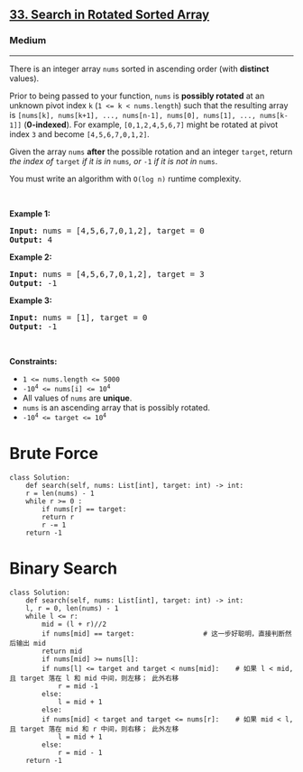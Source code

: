 <h2><a href="https://leetcode.com/problems/search-in-rotated-sorted-array/">33. Search in Rotated Sorted Array</a></h2><h3>Medium</h3><hr><div><p>There is an integer array <code>nums</code> sorted in ascending order (with <strong>distinct</strong> values).</p>

<p>Prior to being passed to your function, <code>nums</code> is <strong>possibly rotated</strong> at an unknown pivot index <code>k</code> (<code>1 &lt;= k &lt; nums.length</code>) such that the resulting array is <code>[nums[k], nums[k+1], ..., nums[n-1], nums[0], nums[1], ..., nums[k-1]]</code> (<strong>0-indexed</strong>). For example, <code>[0,1,2,4,5,6,7]</code> might be rotated at pivot index <code>3</code> and become <code>[4,5,6,7,0,1,2]</code>.</p>

<p>Given the array <code>nums</code> <strong>after</strong> the possible rotation and an integer <code>target</code>, return <em>the index of </em><code>target</code><em> if it is in </em><code>nums</code><em>, or </em><code>-1</code><em> if it is not in </em><code>nums</code>.</p>

<p>You must write an algorithm with <code>O(log n)</code> runtime complexity.</p>

<p>&nbsp;</p>
<p><strong>Example 1:</strong></p>
<pre><strong>Input:</strong> nums = [4,5,6,7,0,1,2], target = 0
<strong>Output:</strong> 4
</pre><p><strong>Example 2:</strong></p>
<pre><strong>Input:</strong> nums = [4,5,6,7,0,1,2], target = 3
<strong>Output:</strong> -1
</pre><p><strong>Example 3:</strong></p>
<pre><strong>Input:</strong> nums = [1], target = 0
<strong>Output:</strong> -1
</pre>
<p>&nbsp;</p>
<p><strong>Constraints:</strong></p>

<ul>
	<li><code>1 &lt;= nums.length &lt;= 5000</code></li>
	<li><code>-10<sup>4</sup> &lt;= nums[i] &lt;= 10<sup>4</sup></code></li>
	<li>All values of <code>nums</code> are <strong>unique</strong>.</li>
	<li><code>nums</code> is an ascending array that is possibly rotated.</li>
	<li><code>-10<sup>4</sup> &lt;= target &lt;= 10<sup>4</sup></code></li>
</ul>
</div>

# Brute Force
	class Solution:
	    def search(self, nums: List[int], target: int) -> int:
		r = len(nums) - 1
		while r >= 0 :
		    if nums[r] == target:
			return r
		    r -= 1
		return -1

# Binary Search
	class Solution:
	    def search(self, nums: List[int], target: int) -> int:
		l, r = 0, len(nums) - 1
		while l <= r:
		    mid = (l + r)//2
		    if nums[mid] == target: 				# 这一步好聪明，直接判断然后输出 mid
			return mid
		    if nums[mid] >= nums[l]:				
			if nums[l] <= target and target < nums[mid]:	# 如果 l < mid, 且 target 落在 l 和 mid 中间，则左移； 此外右移
			    r = mid -1
			else:
			    l = mid + 1
		    else:
			if nums[mid] < target and target <= nums[r]:	# 如果 mid < l, 且 target 落在 mid 和 r 中间，则右移； 此外左移
			    l = mid + 1
			else:
			    r = mid - 1
		return -1
